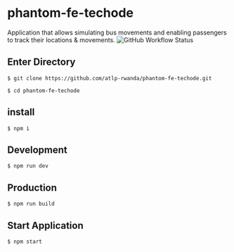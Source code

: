 # phantom-fe-techode

Application that allows simulating bus movements and enabling passengers to track their locations & movements. 
![GitHub Workflow Status](https://img.shields.io/github/workflow/status/atlp-rwanda/phantom-fe-techode/CI)

## Enter Directory

```
$ git clone https://github.com/atlp-rwanda/phantom-fe-techode.git 
```
```
$ cd phantom-fe-techode 
```

## install
```
$ npm i 
```

## Development

```
$ npm run dev
```

## Production

```
$ npm run build
```

## Start Application

```
$ npm start
```